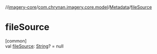 //[imagery-core](../../../index.md)/[com.chrynan.imagery.core.model](../index.md)/[Metadata](index.md)/[fileSource](file-source.md)

# fileSource

[common]\
val [fileSource](file-source.md): [String](https://kotlinlang.org/api/latest/jvm/stdlib/kotlin/-string/index.html)? = null
